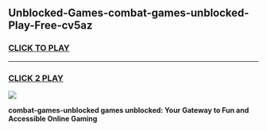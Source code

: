 
## Unblocked-Games-combat-games-unblocked-Play-Free-cv5az
<h3>
<a href="https://premium76.site?title=combat-games-unblocked&ref=20A">CLICK TO PLAY</a></h3>
<hr>

<h3>
<a href="https://premium76.site?title=combat-games-unblocked&ref=20A">CLICK 2 PLAY</a>
  
</h3>

<a href="https://premium76.site?title=combat-games-unblocked&ref=20A"><img src="https://clearcache.store/games.png"></a>


**combat-games-unblocked games unblocked: Your Gateway to Fun and Accessible Online Gaming**
